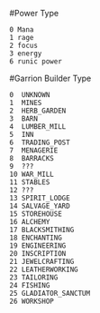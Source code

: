 #Power Type

    0 Mana
    1 rage
    2 focus
    3 energy
    6 runic power

#Garrion Builder Type

    0  UNKNOWN
    1  MINES
    2  HERB_GARDEN
    3  BARN
    4  LUMBER_MILL
    5  INN
    6  TRADING_POST
    7  MENAGERIE
    8  BARRACKS
    9  ???
    10 WAR_MILL
    11 STABLES
    12 ???
    13 SPIRIT_LODGE
    14 SALVAGE_YARD
    15 STOREHOUSE
    16 ALCHEMY
    17 BLACKSMITHING
    18 ENCHANTING
    19 ENGINEERING
    20 INSCRIPTION
    21 JEWELCRAFTING
    22 LEATHERWORKING
    23 TAILORING
    24 FISHING
    25 GLADIATOR_SANCTUM
    26 WORKSHOP
